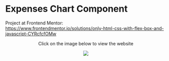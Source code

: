 # Expenses Chart Component

Project at Frontend Mentor: <br>
https://www.frontendmentor.io/solutions/only-html-css-with-flex-box-and-javascript-CYRcfcfOMw

<p align="center">
  Click on the image below to view the website
</p>

<p align="center">
  <a href="https://caioreigot.github.io/expenses-chart-component" rel="nofollow">
  <img src="https://user-images.githubusercontent.com/62410044/180081386-4262dc16-464c-4fbc-b4e0-bf891f4608b6.png" />
</p>
